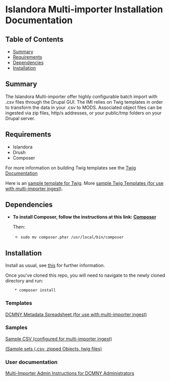 # Islandora Multi-importer Installation Documentation

## Table of Contents

- [Summary](#summary)
- [Requirements](#requirements)
- [Dependencies](#dependencies)
- [Installation](#installation)


## Summary
The Islandora Multi-importer offer highly configurable batch import with .csv files through the Drupal GUI. The IMI relies on Twig templates in order to transform the data in your .csv to MODS. Associated object files can be ingested via zip files, http/s addresses, or your public/tmp folders on your Drupal server.

## Requirements

* Islandora
* Drush
* Composer

For more information on building Twig templates see the [Twig Documentation](http://twig.sensiolabs.org/documentation)

Here is an [sample template for Twig](/blob/installdoc/templates/base_mods_template.twig). More [sample Twig Templates (for use with multi-importer ingest)](https://github.com/mnylc/dcmny/tree/master/twig).

## Dependencies

  * **To install Composer, follow the instructions at this link: [Composer](https://getcomposer.org/download/)**
  
    Then:

      * `sudo mv composer.phar /usr/local/bin/composer`

## Installation

Install as usual, see [this](https://www.drupal.org/docs/7/extending-drupal-7/installing-contributed-modules) for further information.

Once you've cloned this repo, you will need to navigate to the newly cloned directory 
and run:

        * composer install

### Templates

[DCMNY Metadata Spreadsheet (for use with multi-importer ingest)](https://docs.google.com/spreadsheets/d/1fL9oO_x35tUx3wKSZ4a848ravc4Oh1Wjk5ykU3H1Ti8/edit?usp=sharing)

### Samples

[Sample CSV (configured for multi-importer ingest)](https://drive.google.com/file/d/0BzuVASmQStk8dWJ6UGt6bmphcGs/view?usp=sharing)

[(Sample sets (.csv, zipped Objects, twig files)](/tree/installdoc/samples)

### User documentation

[Multi-Importer Admin Instructions for DCMNY Administrators](https://docs.google.com/document/d/18oB6sX-8s6sIScgUf7RbkFFlJ52Y9k_f9FcsaWvDJ7s/edit?usp=sharing)








